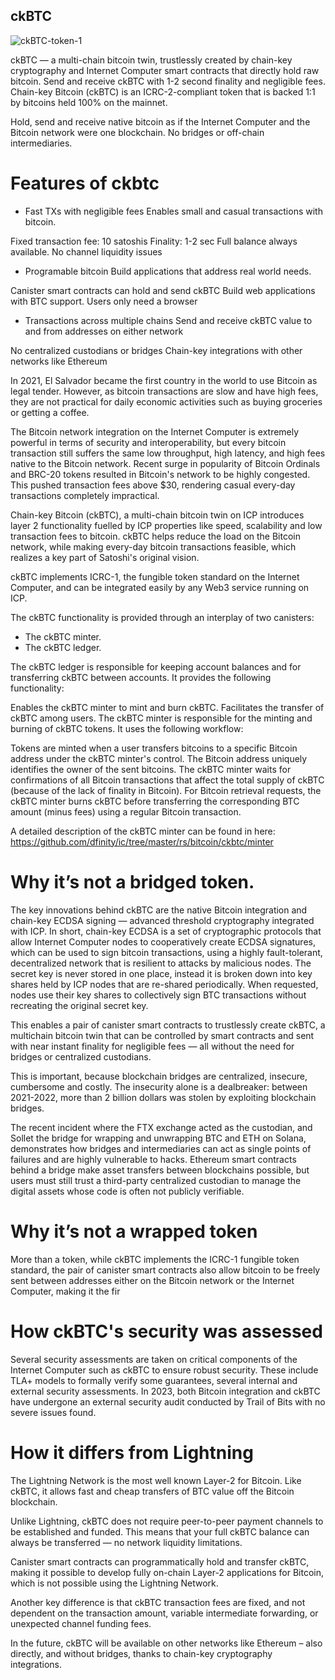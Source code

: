 ## ckBTC
![ckBTC-token-1](https://github.com/Kushite-ICP-HUb-East-Africa/Introduction-to-ckBTC-Token/assets/81568615/a56b5e5c-aba3-40f5-8fb3-5d0d68a4781e)

ckBTC — a multi-chain bitcoin twin, trustlessly created by chain-key cryptography and Internet Computer smart contracts that directly hold raw bitcoin. Send and receive ckBTC with 1-2 second finality and negligible fees.
Chain-key Bitcoin (ckBTC) is an ICRC-2-compliant token that is backed 1:1 by bitcoins held 100% on the mainnet.

Hold, send and receive native bitcoin as if the Internet Computer and the Bitcoin network were one blockchain. No bridges or off-chain intermediaries.
# Features of ckbtc
* Fast TXs with negligible fees
Enables small and casual transactions with bitcoin.

Fixed transaction fee: 10 satoshis
Finality: 1-2 sec
Full balance always available. No channel liquidity issues

* Programable bitcoin
Build applications that address real world needs.

Canister smart contracts can hold and send ckBTC
Build web applications with BTC support. Users only need a browser

* Transactions across multiple chains
Send and receive ckBTC value to and from addresses on either network

No centralized custodians or bridges
Chain-key integrations with other networks like Ethereum


In 2021, El Salvador became the first country in the world to use Bitcoin as legal tender. However, as bitcoin transactions are slow and have high fees, they are not practical for daily economic activities such as buying groceries or getting a coffee.

The Bitcoin network integration on the Internet Computer is extremely powerful in terms of security and interoperability, but every bitcoin transaction still suffers the same low throughput, high latency, and high fees native to the Bitcoin network. Recent surge in popularity of Bitcoin Ordinals and BRC-20 tokens resulted in Bitcoin's network to be highly congested. This pushed transaction fees above $30, rendering casual every-day transactions completely impractical.

Chain-key Bitcoin (ckBTC), a multi-chain bitcoin twin on ICP introduces layer 2 functionality fuelled by ICP properties like speed, scalability and low transaction fees to bitcoin. ckBTC helps reduce the load on the Bitcoin network, while making every-day bitcoin transactions feasible, which realizes a key part of Satoshi's original vision.

ckBTC implements ICRC-1, the fungible token standard on the Internet Computer, and can be integrated easily by any Web3 service running on ICP.

The ckBTC functionality is provided through an interplay of two canisters:

* The ckBTC minter.
* The ckBTC ledger.

The ckBTC ledger is responsible for keeping account balances and for transferring ckBTC between accounts. It provides the following functionality:

Enables the ckBTC minter to mint and burn ckBTC.
Facilitates the transfer of ckBTC among users.
The ckBTC minter is responsible for the minting and burning of ckBTC tokens. It uses the following workflow:

Tokens are minted when a user transfers bitcoins to a specific Bitcoin address under the ckBTC minter's control. The Bitcoin address uniquely identifies the owner of the sent bitcoins.
The ckBTC minter waits for confirmations of all Bitcoin transactions that affect the total supply of ckBTC (because of the lack of finality in Bitcoin).
For Bitcoin retrieval requests, the ckBTC minter burns ckBTC before transferring the corresponding BTC amount (minus fees) using a regular Bitcoin transaction.

  A detailed description of the ckBTC minter can be found in here:
  https://github.com/dfinity/ic/tree/master/rs/bitcoin/ckbtc/minter

# Why it’s not a bridged token.
The key innovations behind ckBTC are the native Bitcoin integration and chain-key ECDSA signing — advanced threshold cryptography integrated with ICP. In short, chain-key ECDSA is a set of cryptographic protocols that allow Internet Computer nodes to cooperatively create ECDSA signatures, which can be used to sign bitcoin transactions, using a highly fault-tolerant, decentralized network that is resilient to attacks by malicious nodes. The secret key is never stored in one place, instead it is broken down into key shares held by ICP nodes that are re-shared periodically. When requested, nodes use their key shares to collectively sign BTC transactions without recreating the original secret key.

This enables a pair of canister smart contracts to trustlessly create ckBTC, a multichain bitcoin twin that can be controlled by smart contracts and sent with near instant finality for negligible fees — all without the need for bridges or centralized custodians.

This is important, because blockchain bridges are centralized, insecure, cumbersome and costly. The insecurity alone is a dealbreaker: between 2021-2022, more than 2 billion dollars was stolen by exploiting blockchain bridges.

The recent incident where the FTX exchange acted as the custodian, and Sollet the bridge for wrapping and unwrapping BTC and ETH on Solana, demonstrates how bridges and intermediaries can act as single points of failures and are highly vulnerable to hacks. Ethereum smart contracts behind a bridge make asset transfers between blockchains possible, but users must still trust a third-party centralized custodian to manage the digital assets whose code is often not publicly verifiable.

# Why it’s not a wrapped token
More than a token, while ckBTC implements the ICRC-1 fungible token standard, the pair of canister smart contracts also allow bitcoin to be freely sent between addresses either on the Bitcoin network or the Internet Computer, making it the fir

# How ckBTC's security was assessed
Several security assessments are taken on critical components of the Internet Computer such as ckBTC to ensure robust security. These include TLA+ models to formally verify some guarantees, several internal and external security assessments. In 2023, both Bitcoin integration and ckBTC have undergone an external security audit conducted by Trail of Bits with no severe issues found.

# How it differs from Lightning
The Lightning Network is the most well known Layer-2 for Bitcoin. Like ckBTC, it allows fast and cheap transfers of BTC value off the Bitcoin blockchain.

Unlike Lightning, ckBTC does not require peer-to-peer payment channels to be established and funded. This means that your full ckBTC balance can always be transferred — no network liquidity limitations.

Canister smart contracts can programmatically hold and transfer ckBTC, making it possible to develop fully on-chain Layer-2 applications for Bitcoin, which is not possible using the Lightning Network.

Another key difference is that ckBTC transaction fees are fixed, and not dependent on the transaction amount, variable intermediate forwarding, or unexpected channel funding fees.

In the future, ckBTC will be available on other networks like Ethereum – also directly, and without bridges, thanks to chain-key cryptography integrations.